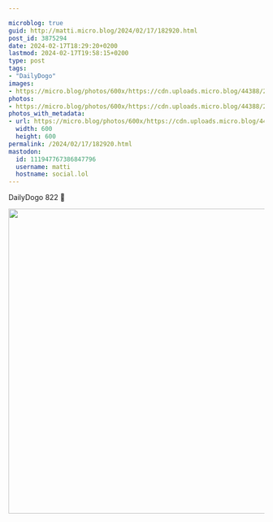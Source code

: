 ```yaml
---

microblog: true
guid: http://matti.micro.blog/2024/02/17/182920.html
post_id: 3875294
date: 2024-02-17T18:29:20+0200
lastmod: 2024-02-17T19:58:15+0200
type: post
tags:
- "DailyDogo"
images:
- https://micro.blog/photos/600x/https://cdn.uploads.micro.blog/44388/2024/11165cbebe6040639a1440d28e43723c.jpg
photos:
- https://micro.blog/photos/600x/https://cdn.uploads.micro.blog/44388/2024/11165cbebe6040639a1440d28e43723c.jpg
photos_with_metadata:
- url: https://micro.blog/photos/600x/https://cdn.uploads.micro.blog/44388/2024/11165cbebe6040639a1440d28e43723c.jpg
  width: 600
  height: 600
permalink: /2024/02/17/182920.html
mastodon:
  id: 111947767386847796
  username: matti
  hostname: social.lol
---
```

DailyDogo 822 🐶

<img src="/media/uploads/2024/11165cbebe6040639a1440d28e43723c.jpg" width="600" height="600" alt="" />
